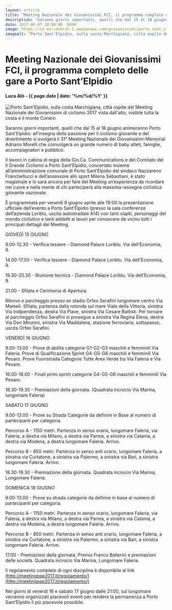 ```yaml
---
layout: article
title: "Meeting Nazionale dei Giovanissimi FCI, il programma completo delle gare a Porto Sant’Elpidio"
description: "Saranno giorni importanti, quelli che dal 15 al 18 giugno animeranno Porto Sant’Elpidio: all’insegna della passione per il ciclismo giovanile e del divertimento si svolgerà il 31° Meeting Nazionale dei Giovanissimi-Memorial Adriano Morelli che coinvolgerà un grande numero di baby atleti, famiglie, accompagnatori e pubblico."
date: 2017-06-07 10:00:00 -0600
image: https://s3.eu-central-1.amazonaws.com/giovanissimi/porto_sant_elpidio_veduta_dall_alto.jpg
imagealt: "Porto Sant'Elpidio, sulla costa Marchigiana, citta ospite del Meeting Nazionale dei Giovanissimi di ciclismo 2017 vista dall'alto, visibile tutta la costa e il monte Conero"
---
```


# Meeting Nazionale dei Giovanissimi FCI, il programma completo delle gare a Porto Sant’Elpidio

#### Luca Alò - {{ page.date | date: '%m/%d/%Y' }}

![Porto Sant'Elpidio, sulla costa Marchigiana, città ospite del Meeting Nazionale dei Giovanissimi di ciclismo 2017 vista dall'alto, visibile tutta la costa e il monte Conero](https://s3.eu-central-1.amazonaws.com/giovanissimi/porto_sant_elpidio_veduta_dall_alto.jpg)

Saranno giorni importanti, quelli che dal 15 al 18 giugno animeranno Porto Sant’Elpidio: all’insegna della passione per il ciclismo giovanile e del divertimento si svolgerà il 31° Meeting Nazionale dei Giovanissimi-Memorial Adriano Morelli che coinvolgerà un grande numero di baby atleti, famiglie, accompagnatori e pubblico.

Il lavoro in cabina di regia della Gio.Ca. Communications e del Comitato del Il Grande Ciclismo a Porto Sant’Elpidio, concertato insieme all’amministrazione comunale di Porto Sant’Elpidio del sindaco Nazzareno Franchellucci e dell’assessore allo sport Milena Sebastiani, è stato magistrale e lo sarà ancora per fare del Meeting un’esperienza da ricordare nel cuore e nella mente di chi parteciperà alla massima rassegna ciclistica giovanile nazionale.

È programmata per venerdì 9 giugno aprile alle 19:00 la presentazione ufficiale dell’evento a Porto Sant’Elpidio (presso la sala conferenze dell’azienda Loriblu, uscita autostradale A14) con tanti ospiti, personaggi del mondo ciclistico e tanti addetti ai lavori per conoscere da vicino tutti i principali dettagli del Meeting.

GIOVEDÌ 15 GIUGNO

9.00-12.30 - Verifica tessere - Diamond Palace Loriblu. Via dell’Economia, 9.

14.00-17.00 - Verifica tessere - Diamond Palace Loriblu. Via dell’Economia, 9.

19.30-20.30 - Riunione tecnica - Diamond Palace Loriblu. Via dell’Economia, 9.

21.00 - Sfilata e Cerimonia di Apertura.

Ritrovo e parcheggio presso ex stadio Orfeo Serafini lungomare centro Via Mameli. Sfilata, partenza dalla rotonda sul mare Viale della Vittoria, sinistra Via Indipendenza, destra Via Piave, sinistra Via Cesare Battisti. Per tornare al parcheggio Orfeo Serafini si prosegue a sinistra Via Regina Elena, destra Via Don Minzoni, sinistra Via Maddalena, stazione ferroviaria, sottopasso, uscita Orfeo Serafini.
 
VENERDÌ 16 GIUGNO

9.00-13.00 - Prove di abilità categorie G1-G2-G3 maschili e femminili Via Faleria. Prove di Qualificazione Sprint G4-G5-G6 maschili e femminili Via Pesaro. Prove Fuoristrada Categorie Tutte Area Verde tra Via Faleria e Via Pesaro.

16.00-18.00 - Finali primi sprint categorie G4-G5-G6 maschili e femminili Via Pesaro.

18.30-19.30 - Premiazioni della giornata. (Quadrata incrocio Via Marina, lungomare Faleria)
 
SABATO 17 GIUGNO

9.00-13.00 - Prove su Strada Categorie da definire in Base al numero di partecipanti per categoria.

Percorso A - 1150 metri. Partenza in senso orario, lungomare Faleria, via Faleria, a destra via Milano, a destra via Parma, a sinistra via Catania, a destra via Modena, a destra lungomare Faleria. Arrivo.

Percorso B - 850 metri. Partenza in senso anti orario, lungomare Faleria, a sinistra via Curtatone, a sinistra via Palermo, a sinistra via Bari, a sinistra lungomare Faleria. Arrivo.

18.30-19.30 - Premiazione della giornata. Quadrata incrocio Via Marina, Lungomare Faleria.
 
DOMENICA 18 GIUGNO

9.00-13.00 - Prove su strada categorie da definire in base al numero di partecipanti per categoria.

Percorso A - 1150 metri. Partenza in senso orario, lungomare Faleria, via Faleria, a destra via Milano, a destra via Parma, a sinistra via Catania, a destra via Modena, a destra lungomare Faleria. Arrivo.

Percorso B - 850 metri. Partenza in senso anti orario, lungomare Faleria, a sinistra via Curtatone, a sinistra via Palermo, a sinistra via Bari, a sinistra lungomare Faleria. Arrivo.

17.00 - Premiazioni della giornata, Premio Franco Ballerini e premiazioni delle società. Quadrata incrocio Via Marina, Lungomare Faleria.
 
Il regolamento completo di ogni disciplina è disponibile al link [http://meetingpse2017.it/regolamento/](http://meetingpse2017.it/regolamento/)

Nei giorni di venerdi 16 e sabato 17 giugno dalle 21:00, sul lungomare verranno organizzati piacevoli eventi per rendere la permanenza a Porto Sant’Elpidio il più piacevole possibile.